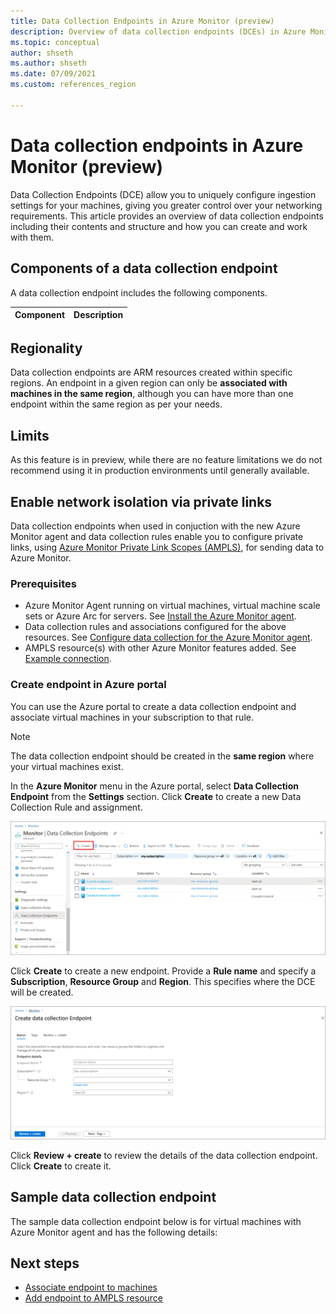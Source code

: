 ```yaml
---
title: Data Collection Endpoints in Azure Monitor (preview)
description: Overview of data collection endpoints (DCEs) in Azure Monitor including their contents and structure and how you can create and work with them.
ms.topic: conceptual
author: shseth
ms.author: shseth
ms.date: 07/09/2021
ms.custom: references_region

---
```


# Data collection endpoints in Azure Monitor (preview)
Data Collection Endpoints (DCE) allow you to uniquely configure ingestion settings for your machines, giving you greater control over your networking requirements. This article provides an overview of data collection endpoints including their contents and structure and how you can create and work with them.

## Components of a data collection endpoint
A data collection endpoint includes the following components.

| Component | Description |
|:---|:---|


## Regionality
Data collection endpoints are ARM resources created within specific regions. An endpoint in a given region can only be **associated with machines in the same region**, although you can have more than one endpoint within the same region as per your needs.

## Limits
As this feature is in preview, while there are no feature limitations we do not recommend using it in production environments until generally available.


## Enable network isolation via private links
Data collection endpoints when used in conjuction with the new Azure Monitor agent and data collection rules enable you to configure private links, using [Azure Monitor Private Link Scopes (AMPLS)](../logs/private-link-security.md), for sending data to Azure Monitor.



### Prerequisites
- Azure Monitor Agent running on virtual machines, virtual machine scale sets or Azure Arc for servers. See [Install the Azure Monitor agent](../agents/azure-monitor-agent-install.md).
- Data collection rules and associations configured for the above resources. See [Configure data collection for the Azure Monitor agent](../agents/data-collection-rule-azure-monitor-agent.md).
- AMPLS resource(s) with other Azure Monitor features added. See [Example connection](../logs/private-link-security.md#example-connection).

### Create endpoint in Azure portal
You can use the Azure portal to create a data collection endpoint and associate virtual machines in your subscription to that rule. 

> [!NOTE]
> The data collection endpoint should be created in the **same region** where your virtual machines exist.  

In the **Azure Monitor** menu in the Azure portal, select **Data Collection Endpoint** from the **Settings** section. Click **Create** to create a new Data Collection Rule and assignment.

[![Data Collection Endpoints](media/data-collection-endpoint-overview/data-collection-endpoint-overview.png)](media/data-collection-endpoint-overview/data-collection-endpoint-overview.png#lightbox)

Click **Create** to create a new endpoint. Provide a **Rule name** and specify a **Subscription**, **Resource Group** and **Region**. This specifies where the DCE will be created.

[![Data Collection Rule Basics](media/data-collection-endpoint-overview/data-collection-endpoint-basics.png)](media/data-collection-endpoint-overview/data-collection-endpoint-basics.png#lightbox)

Click **Review + create** to review the details of the data collection endpoint. Click **Create** to create it.


## Sample data collection endpoint
The sample data collection endpoint below is for virtual machines with Azure Monitor agent and has the following details:

## Next steps

- [Associate endpoint to machines](data-collection-rule-azure-monitor-agent.md#create-rule-and-association-in-azure-portal)
- [Add endpoint to AMPLS resource](../logs/private-link-security.md#configure-data-collection-endpoints) 

